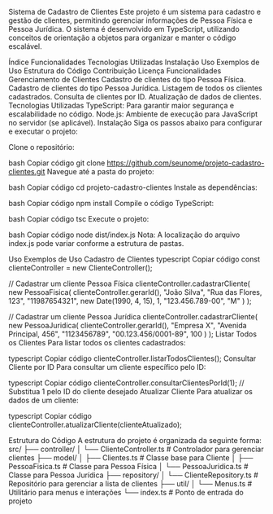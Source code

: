 Sistema de Cadastro de Clientes
Este projeto é um sistema para cadastro e gestão de clientes, permitindo gerenciar informações de Pessoa Física e Pessoa Jurídica. O sistema é desenvolvido em TypeScript, utilizando conceitos de orientação a objetos para organizar e manter o código escalável.

Índice
Funcionalidades
Tecnologias Utilizadas
Instalação
Uso
Exemplos de Uso
Estrutura do Código
Contribuição
Licença
Funcionalidades
Gerenciamento de Clientes
Cadastro de clientes do tipo Pessoa Física.
Cadastro de clientes do tipo Pessoa Jurídica.
Listagem de todos os clientes cadastrados.
Consulta de clientes por ID.
Atualização de dados de clientes.
Tecnologias Utilizadas
TypeScript: Para garantir maior segurança e escalabilidade no código.
Node.js: Ambiente de execução para JavaScript no servidor (se aplicável).
Instalação
Siga os passos abaixo para configurar e executar o projeto:

Clone o repositório:

bash
Copiar código
git clone https://github.com/seunome/projeto-cadastro-clientes.git
Navegue até a pasta do projeto:

bash
Copiar código
cd projeto-cadastro-clientes
Instale as dependências:

bash
Copiar código
npm install
Compile o código TypeScript:

bash
Copiar código
tsc
Execute o projeto:

bash
Copiar código
node dist/index.js
Nota: A localização do arquivo index.js pode variar conforme a estrutura de pastas.

Uso
Exemplos de Uso
Cadastro de Clientes
typescript
Copiar código
const clienteController = new ClienteController();

// Cadastrar um cliente Pessoa Física
clienteController.cadastrarCliente(
  new PessoaFisica(
    clienteController.gerarId(),
    "João Silva",
    "Rua das Flores, 123",
    "11987654321",
    new Date(1990, 4, 15),
    1,
    "123.456.789-00",
    "M"
  )
);

// Cadastrar um cliente Pessoa Jurídica
clienteController.cadastrarCliente(
  new PessoaJuridica(
    clienteController.gerarId(),
    "Empresa X",
    "Avenida Principal, 456",
    "1123456789",
    "00.123.456/0001-89",
    100
  )
);
Listar Todos os Clientes
Para listar todos os clientes cadastrados:

typescript
Copiar código
clienteController.listarTodosClientes();
Consultar Cliente por ID
Para consultar um cliente específico pelo ID:

typescript
Copiar código
clienteController.consultarClientesPorId(1); // Substitua 1 pelo ID do cliente desejado
Atualizar Cliente
Para atualizar os dados de um cliente:

typescript
Copiar código
clienteController.atualizarCliente(clienteAtualizado);

Estrutura do Código
A estrutura do projeto é organizada da seguinte forma:
src/
├── controller/
│   └── ClienteController.ts  # Controlador para gerenciar clientes
├── model/
│   ├── Clientes.ts           # Classe base para Cliente
│   ├── PessoaFisica.ts       # Classe para Pessoa Física
│   └── PessoaJuridica.ts     # Classe para Pessoa Jurídica
├── repository/
│   └── ClienteRepository.ts  # Repositório para gerenciar a lista de clientes
├── util/
│   └── Menus.ts              # Utilitário para menus e interações
└── index.ts                  # Ponto de entrada do projeto


